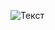 ![Текст]([https://i.gifer.com/Njh.gif](https://i.gifer.com/fetch/w300-preview/71/7113ec899a56075a54477810302ea098.gif))
